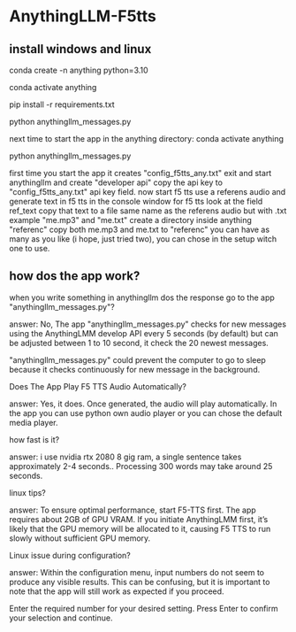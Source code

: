 # AnythingLLM-F5tts

install windows and linux
-------------------------

conda create -n anything python=3.10

conda activate anything

pip install -r requirements.txt

python anythingllm_messages.py

next time to start the app in the anything directory:
conda activate anything

python anythingllm_messages.py

first time you start the app it creates "config_f5tts_any.txt"
exit and start anythingllm and create "developer api"
copy the api key to "config_f5tts_any.txt" api key field.
now start f5 tts use a referens audio and generate text in f5 tts
in the console window for f5 tts look at the field ref_text 
copy that text to a file same name as the referens audio but with .txt
example "me.mp3" and "me.txt" create a directory inside anything "referenc"
copy both me.mp3 and me.txt to "referenc" 
you can have as many as you like (i hope, just tried two), you can chose in the setup witch one to use.

how dos the app work?
---------------------
when you write something in anythingllm dos the response go to the app "anythingllm_messages.py"?

answer: No,  The app "anythingllm_messages.py" checks for new messages using the AnythingLMM 
develop API every 5 seconds (by default) but can be adjusted between 1 to 10 second, 
it check the 20 newest messages.

"anythingllm_messages.py" could prevent the computer to go to sleep because it checks continuously for new message in the background.

Does The App Play F5 TTS Audio Automatically?

answer: Yes, it does. Once generated, the audio will play automatically. In the app you can use python own audio player or you can 
chose the default media player.

how fast is it?

answer: i use nvidia rtx 2080 8 gig ram, a single sentence takes approximately 2-4 seconds.. Processing 300 words may take around 25 seconds.

linux tips?

answer: To ensure optimal performance, start F5-TTS first. The app requires about 2GB of GPU VRAM. If you initiate AnythingLMM first, 
it’s likely that the GPU memory will be allocated to it, causing F5 TTS to run slowly without sufficient GPU memory.

Linux issue during configuration?

answer: Within the configuration menu, input numbers do not seem to produce any visible results. This can be confusing, but it is important to note that the app will still work as expected if you proceed.

Enter the required number for your desired setting.
Press Enter to confirm your selection and continue.
